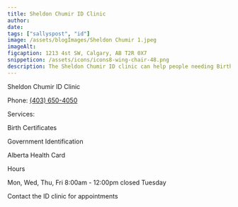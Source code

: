 ```yaml
---
title: Sheldon Chumir ID Clinic
author:
date:
tags: ["sallyspost", "id"]
image: /assets/blogImages/Sheldon Chumir 1.jpeg
imageAlt:
figcaption: 1213 4st SW, Calgary, AB T2R 0X7
snippeticon: /assets/icons/icons8-wing-chair-48.png
description: The Sheldon Chumir ID clinic can help people needing Birth Certificates, Government Identification, Alberta Health Card
---
```


<p class="subHeader"> Sheldon Chumir ID Clinic</p>

Phone: <a href="tel:403-650-4050">(403) 650-4050</a>

<p class="subHeader">Services:</p>
Birth Certificates

Government Identification

Alberta Health Card
<p class="subHeader">Hours</p>

Mon, Wed, Thu, Fri 8:00am - 12:00pm closed Tuesday

Contact the ID clinic for appointments